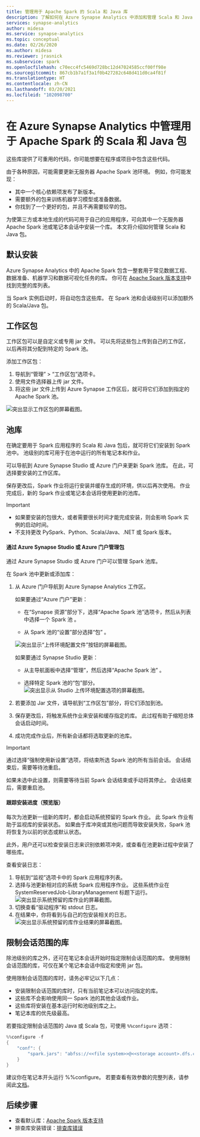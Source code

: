 ```yaml
---
title: 管理用于 Apache Spark 的 Scala 和 Java 库
description: 了解如何在 Azure Synapse Analytics 中添加和管理 Scala 和 Java 库。
services: synapse-analytics
author: midesa
ms.service: synapse-analytics
ms.topic: conceptual
ms.date: 02/26/2020
ms.author: midesa
ms.reviewer: jrasnick
ms.subservice: spark
ms.openlocfilehash: c70ecc4fc5469d728bc12d47024585ccf00ff98e
ms.sourcegitcommit: 867cb1b7a1f3a1f0b427282c648d411d0ca4f81f
ms.translationtype: HT
ms.contentlocale: zh-CN
ms.lasthandoff: 03/20/2021
ms.locfileid: "102098700"
---
```

# <a name="manage-scala-and-java-packages-for-apache-spark-in-azure-synapse-analytics"></a>在 Azure Synapse Analytics 中管理用于 Apache Spark 的 Scala 和 Java 包

这些库提供了可重用的代码，你可能想要在程序或项目中包含这些代码。 

由于各种原因，可能需要更新无服务器 Apache Spark 池环境。 例如，你可能发现：
- 其中一个核心依赖项发布了新版本。
- 需要额外的包来训练机器学习模型或准备数据。
- 你找到了一个更好的包，并且不再需要较早的包。

为使第三方或本地生成的代码可用于自己的应用程序，可向其中一个无服务器 Apache Spark 池或笔记本会话中安装一个库。 本文将介绍如何管理 Scala 和 Java 包。

## <a name="default-installation"></a>默认安装
Azure Synapse Analytics 中的 Apache Spark 包含一整套用于常见数据工程、数据准备、机器学习和数据可视化任务的库。 你可在 [Apache Spark 版本支持](apache-spark-version-support.md)中找到完整的库列表。 

当 Spark 实例启动时，将自动包含这些库。 在 Spark 池和会话级别可以添加额外的 Scala/Java 包。

## <a name="workspace-packages"></a>工作区包
工作区包可以是自定义或专用 jar 文件。 可以先将这些包上传到自己的工作区，以后再将其分配到特定的 Spark 池。

添加工作区包：
1. 导航到“管理” > “工作区包”选项卡。
2. 使用文件选择器上传 jar 文件。
3. 将这些 jar 文件上传到 Azure Synapse 工作区后，就可将它们添加到指定的 Apache Spark 池。

![突出显示工作区包的屏幕截图。](./media/apache-spark-azure-portal-add-libraries/studio-add-workspace-package.png "查看工作区包")

## <a name="pool-libraries"></a>池库
在确定要用于 Spark 应用程序的 Scala 和 Java 包后，就可将它们安装到 Spark 池中。 池级别的库可用于在池中运行的所有笔记本和作业。

可以导航到 Azure Synapse Studio 或 Azure 门户来更新 Spark 池库。 在此，可选择要安装的工作区库。 

保存更改后，Spark 作业将运行安装并缓存生成的环境，供以后再次使用。 作业完成后，新的 Spark 作业或笔记本会话将使用更新的池库。 

> [!IMPORTANT]
> - 如果要安装的包很大，或者需要很长时间才能完成安装，则会影响 Spark 实例的启动时间。
> - 不支持更改 PySpark、Python、Scala/Java、.NET 或 Spark 版本。

#### <a name="manage-packages-from-azure-synapse-studio-or-azure-portal"></a>通过 Azure Synapse Studio 或 Azure 门户管理包
通过 Azure Synapse Studio 或 Azure 门户可以管理 Spark 池库。 

在 Spark 池中更新或添加库：
1. 从 Azure 门户导航到 Azure Synapse Analytics 工作区。

    如果要通过“Azure 门户”更新：

    - 在“Synapse 资源”部分下，选择“Apache Spark 池”选项卡，然后从列表中选择一个 Spark 池 。
     
    - 从 Spark 池的“设置”部分选择“包” 。
  
    ![突出显示“上传环境配置文件”按钮的屏幕截图。](./media/apache-spark-azure-portal-add-libraries/apache-spark-add-library-azure.png "添加 Python 库")
   
    如果要通过 Synapse Studio 更新：
    - 从主导航面板中选择“管理”，然后选择“Apache Spark 池” 。

    - 选择特定 Spark 池的“包”部分。
    ![突出显示从 Studio 上传环境配置选项的屏幕截图。](./media/apache-spark-azure-portal-add-libraries/studio-update-libraries.png "从 Studio 添加 Python 库")
   
2. 若要添加 Jar 文件，请导航到“工作区包”部分，将它们添加到池。 
3. 保存更改后，将触发系统作业来安装和缓存指定的库。 此过程有助于缩短总体会话启动时间。 
4. 成功完成作业后，所有新会话都将选取更新的池库。

> [!IMPORTANT]
> 通过选择“强制使用新设置”选项，将结束所选 Spark 池的所有当前会话。 会话结束后，需要等待池重启。 
>
> 如果未选中此设置，则需要等待当前 Spark 会话结束或手动将其停止。 会话结束后，需要重启池。

#### <a name="track-installation-progress-preview"></a>跟踪安装进度（预览版）
每次为池更新一组新的库时，都会启动系统预留的 Spark 作业。 此 Spark 作业有助于监视库的安装状态。 如果由于库冲突或其他问题而导致安装失败，Spark 池将恢复为以前的状态或默认状态。 

此外，用户还可以检查安装日志来识别依赖项冲突，或查看在池更新过程中安装了哪些库。

查看安装日志：
1. 导航到“监视”选项卡中的 Spark 应用程序列表。 
2. 选择与池更新相对应的系统 Spark 应用程序作业。 这些系统作业在 SystemReservedJob-LibraryManagement 标题下运行。
   ![突出显示系统预留的库作业的屏幕截图。](./media/apache-spark-azure-portal-add-libraries/system-reserved-library-job.png "查看系统库作业")
3. 切换查看“驱动程序”和 stdout 日志。 
4. 在结果中，你将看到与自己的包安装相关的日志。
    ![突出显示系统预留的库作业结果的屏幕截图。](./media/apache-spark-azure-portal-add-libraries/system-reserved-library-job-results.png "查看系统库作业进度")

## <a name="session-scoped-libraries"></a>限制会话范围的库 
除池级别的库之外，还可在笔记本会话开始时指定限制会话范围的库。  使用限制会话范围的库，可仅在某个笔记本会话中指定和使用 jar 包。 

使用限制会话范围的库时，请务必牢记以下几点：
   - 安装限制会话范围的库时，只有当前笔记本可以访问指定的库。 
   - 这些库不会影响使用同一 Spark 池的其他会话或作业。 
   - 这些库将安装在基本运行时和池级别库之上。 
   - 笔记本库的优先级最高。

若要指定限制会话范围的 Java 或 Scala 包，可使用 ```%%configure``` 选项：

```scala
%%configure -f
{
    "conf": {
        "spark.jars": "abfss://<<file system>>@<<storage account>.dfs.core.windows.net/<<path to JAR file>>",
    }
}
```

建议你在笔记本开头运行 %%configure。 若要查看有效参数的完整列表，请参阅此[文档](https://github.com/cloudera/livy#request-body)。

## <a name="next-steps"></a>后续步骤
- 查看默认库：[Apache Spark 版本支持](apache-spark-version-support.md)
- 排查库安装错误：[排查库错误](apache-spark-troubleshoot-library-errors.md)
